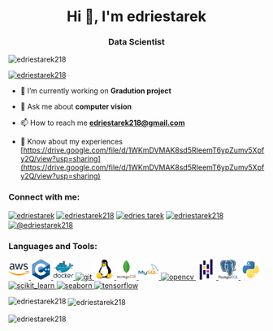 <h1 align="center">Hi 👋, I'm edriestarek</h1>
<h3 align="center">Data Scientist</h3>

<p align="left"> <img src="https://komarev.com/ghpvc/?username=edriestarek218&label=Profile%20views&color=0e75b6&style=flat" alt="edriestarek218" /> </p>

<p align="left"> <a href="https://twitter.com/edriestarek218" target="blank"><img src="https://img.shields.io/twitter/follow/edriestarek218?logo=twitter&style=for-the-badge" alt="edriestarek218" /></a> </p>

- 🔭 I’m currently working on **Gradution project**

- 💬 Ask me about **computer vision**

- 📫 How to reach me **edriestarek218@gmail.com**

- 📄 Know about my experiences [https://drive.google.com/file/d/1WKmDVMAK8sd5RIeemT6ypZumv5Xpfy2Q/view?usp=sharing](https://drive.google.com/file/d/1WKmDVMAK8sd5RIeemT6ypZumv5Xpfy2Q/view?usp=sharing)

<h3 align="left">Connect with me:</h3>
<p align="left">
<a href="https://dev.to/edriestarek" target="blank"><img align="center" src="https://raw.githubusercontent.com/rahuldkjain/github-profile-readme-generator/master/src/images/icons/Social/devto.svg" alt="edriestarek" height="30" width="40" /></a>
<a href="https://twitter.com/edriestarek218" target="blank"><img align="center" src="https://raw.githubusercontent.com/rahuldkjain/github-profile-readme-generator/master/src/images/icons/Social/twitter.svg" alt="edriestarek218" height="30" width="40" /></a>
<a href="https://linkedin.com/in/edries tarek" target="blank"><img align="center" src="https://raw.githubusercontent.com/rahuldkjain/github-profile-readme-generator/master/src/images/icons/Social/linked-in-alt.svg" alt="edries tarek" height="30" width="40" /></a>
<a href="https://kaggle.com/edriestarek218" target="blank"><img align="center" src="https://raw.githubusercontent.com/rahuldkjain/github-profile-readme-generator/master/src/images/icons/Social/kaggle.svg" alt="edriestarek218" height="30" width="40" /></a>
<a href="https://medium.com/@edriestarek218" target="blank"><img align="center" src="https://raw.githubusercontent.com/rahuldkjain/github-profile-readme-generator/master/src/images/icons/Social/medium.svg" alt="@edriestarek218" height="30" width="40" /></a>
</p>

<h3 align="left">Languages and Tools:</h3>
<p align="left"> <a href="https://aws.amazon.com" target="_blank" rel="noreferrer"> <img src="https://raw.githubusercontent.com/devicons/devicon/master/icons/amazonwebservices/amazonwebservices-original-wordmark.svg" alt="aws" width="40" height="40"/> </a> <a href="https://www.w3schools.com/cpp/" target="_blank" rel="noreferrer"> <img src="https://raw.githubusercontent.com/devicons/devicon/master/icons/cplusplus/cplusplus-original.svg" alt="cplusplus" width="40" height="40"/> </a> <a href="https://www.docker.com/" target="_blank" rel="noreferrer"> <img src="https://raw.githubusercontent.com/devicons/devicon/master/icons/docker/docker-original-wordmark.svg" alt="docker" width="40" height="40"/> </a> <a href="https://git-scm.com/" target="_blank" rel="noreferrer"> <img src="https://www.vectorlogo.zone/logos/git-scm/git-scm-icon.svg" alt="git" width="40" height="40"/> </a> <a href="https://www.linux.org/" target="_blank" rel="noreferrer"> <img src="https://raw.githubusercontent.com/devicons/devicon/master/icons/linux/linux-original.svg" alt="linux" width="40" height="40"/> </a> <a href="https://www.mongodb.com/" target="_blank" rel="noreferrer"> <img src="https://raw.githubusercontent.com/devicons/devicon/master/icons/mongodb/mongodb-original-wordmark.svg" alt="mongodb" width="40" height="40"/> </a> <a href="https://www.mysql.com/" target="_blank" rel="noreferrer"> <img src="https://raw.githubusercontent.com/devicons/devicon/master/icons/mysql/mysql-original-wordmark.svg" alt="mysql" width="40" height="40"/> </a> <a href="https://opencv.org/" target="_blank" rel="noreferrer"> <img src="https://www.vectorlogo.zone/logos/opencv/opencv-icon.svg" alt="opencv" width="40" height="40"/> </a> <a href="https://pandas.pydata.org/" target="_blank" rel="noreferrer"> <img src="https://raw.githubusercontent.com/devicons/devicon/2ae2a900d2f041da66e950e4d48052658d850630/icons/pandas/pandas-original.svg" alt="pandas" width="40" height="40"/> </a> <a href="https://www.postgresql.org" target="_blank" rel="noreferrer"> <img src="https://raw.githubusercontent.com/devicons/devicon/master/icons/postgresql/postgresql-original-wordmark.svg" alt="postgresql" width="40" height="40"/> </a> <a href="https://www.python.org" target="_blank" rel="noreferrer"> <img src="https://raw.githubusercontent.com/devicons/devicon/master/icons/python/python-original.svg" alt="python" width="40" height="40"/> </a> <a href="https://scikit-learn.org/" target="_blank" rel="noreferrer"> <img src="https://upload.wikimedia.org/wikipedia/commons/0/05/Scikit_learn_logo_small.svg" alt="scikit_learn" width="40" height="40"/> </a> <a href="https://seaborn.pydata.org/" target="_blank" rel="noreferrer"> <img src="https://seaborn.pydata.org/_images/logo-mark-lightbg.svg" alt="seaborn" width="40" height="40"/> </a> <a href="https://www.tensorflow.org" target="_blank" rel="noreferrer"> <img src="https://www.vectorlogo.zone/logos/tensorflow/tensorflow-icon.svg" alt="tensorflow" width="40" height="40"/> </a> </p>

<p><img align="left" src="https://github-readme-stats.vercel.app/api/top-langs?username=edriestarek218&show_icons=true&title_color=ded3d3&text_color=ded9d9&bg_color=348d36&hide_border=true&locale=en&layout=compact" alt="edriestarek218" /></p>

<p>&nbsp;<img align="center" src="https://github-readme-stats.vercel.app/api?username=edriestarek218&show_icons=true&locale=en" alt="edriestarek218" /></p>

<p><img align="center" src="https://github-readme-streak-stats.herokuapp.com/?user=edriestarek218&" alt="edriestarek218" /></p>
